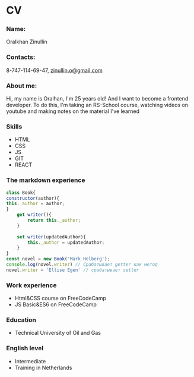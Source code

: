 # CV
### Name: 
Oralkhan Zinullin
### Contacts: 
8-747-114-69-47, zinullin.o@gmail.com
### About me: 
Hi, my name is Oralhan, I'm 25 years old! And I want to become a frontend developer.
To do this, I'm taking an RS-School course, watching videos on youtube and making notes on the material I've learned
### Skills
+ HTML
+ CSS
+ JS
+ GIT
+ REACT
### The markdown experience 
```js
class Book{
constructor(author){
this._author = author;
}
	get writer(){
		return this._author;
	}
	
	set writer(updatedAuthor){
		this._author = updatedAuthor;
	}
}
const novel = new Book('Mark Helberg');
console.log(novel.writer) // Срабатывает getter как метод
novel.writer = 'Ellise Egen' // срабатывает setter
```
### Work experience
+ Html&CSS course on FreeCodeCamp
+ JS Basic&ES6 on FreeCodeCamp
### Education 
+ Technical University of Oil and Gas
### English level
+ Intermediate
+ Training in Netherlands

